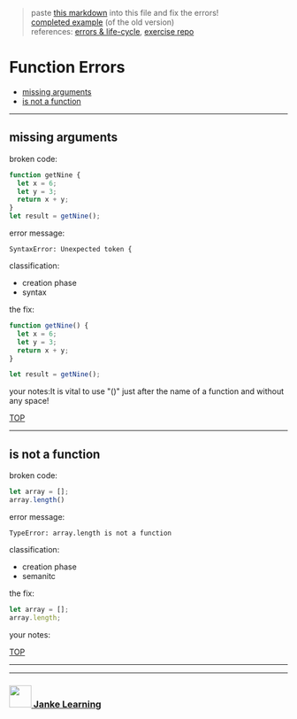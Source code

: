 > paste [this markdown](https://raw.githubusercontent.com/janke-learning/errors/master/functions.md) into this file and fix the errors!  
> [completed example](https://github.com/AlfiYusrina/hyf-javascript1/blob/master/week1/errors_solutions.MD) (of the old version)  
> references: [errors & life-cycle](https://github.com/janke-learning/errors-and-life-cycle), [exercise repo](https://github.com/janke-learning/errors)

# Function Errors

* [missing arguments](#missing-arguments)
* [is not a function](#is-not-a-function)

---

## missing arguments

broken code:
```js
function getNine {
  let x = 6;
  let y = 3;
  return x + y;
}
let result = getNine();
```
error message:
```
SyntaxError: Unexpected token {
```
classification:
* creation phase
* syntax

the fix:
```js
function getNine() {
  let x = 6;
  let y = 3;
  return x + y;
}

let result = getNine();
```
your notes:It is vital to use "()" just after the name of a function and without any space! 

[TOP](#function-errors)

---

## is not a function

broken code:
```js
let array = [];
array.length()
```
error message:
```
TypeError: array.length is not a function
```
classification:
* creation phase
* semanitc

the fix:
```js
let array = [];
array.length;
```
your notes:



[TOP](#function-errors)


___
___
### <a href="http://janke-learning.org" target="_blank"><img src="https://user-images.githubusercontent.com/18554853/50098409-22575780-021c-11e9-99e1-962787adaded.png" width="40" height="40"></img> Janke Learning</a>
